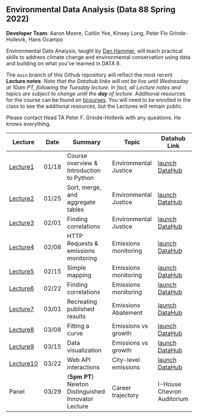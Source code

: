 ## Environmental Data Analysis (Data 88 Spring 2022)

**Developer Team**: Aaron Moore, Caitlin Yee, Kinsey Long, Peter Flo Grinde-Hollevik, Hans Ocampo

Environmental Data Analysis, taught by [Dan Hammer](https://danham.me/r), will teach practical skills to address climate change and environmental conservation using data and building on what you've learned in DATA 8.

The `main` branch of this Github repository will reflect the most recent **Lecture notes**. _Note that the Datahub links will not be live until Wednesday at 10am PT, following the Tuesday lecture. In fact, all Lecture notes and topics are subject to change until the **day** of lecture._ Additional resources for the course can be found on [bcourses](https://bcourses.berkeley.edu/courses/1513076). You will need to be enrolled in the class to see the additional resources, but the Lectures will remain public.

Please contact Head TA Peter F. Grinde-Hollevik with any questions.  He knows everything.


| Lecture         | Date       | Summary                                     | Topic                 | Datahub Link       |
|-----------------|------------|---------------------------------------------|-----------------------|--------------------|
| [Lecture1](https://github.com/ds-modules/DATA88-SP22/tree/main/Lecture1) | 01/18 | Course overview & Introduction to Python    | Environmental Justice | [launch DataHub](https://datahub.berkeley.edu/hub/user-redirect/git-pull?repo=https%3A%2F%2Fgithub.com%2Fds-modules%2FDATA88-SP22&urlpath=tree%2FDATA88-SP22%2FLecture1%2Flecture1.ipynb&branch=main) |
| [Lecture2](https://github.com/ds-modules/DATA88-SP22/tree/main/Lecture2) | 01/25 | Sort, merge, and aggregate tables           | Environmental Justice | [launch DataHub](https://datahub.berkeley.edu/hub/user-redirect/git-pull?repo=https%3A%2F%2Fgithub.com%2Fds-modules%2FDATA88-SP22&urlpath=tree%2FDATA88-SP22%2FLecture2%2Flecture2.ipynb&branch=main) |
| [Lecture3](https://github.com/ds-modules/DATA88-SP22/tree/main/Lecture3) | 02/01 | Finding correlations                        | Environmental Justice | [launch DataHub](https://datahub.berkeley.edu/hub/user-redirect/git-pull?repo=https%3A%2F%2Fgithub.com%2Fds-modules%2FDATA88-SP22&urlpath=tree%2FDATA88-SP22%2FLecture1%2Flecture3.ipynb&branch=main) |
| [Lecture4](https://github.com/ds-modules/DATA88-SP22/tree/main/Lecture4) | 02/08 | HTTP Requests & emissions monitoring        | Emissions monitoring  | [launch DataHub](https://datahub.berkeley.edu/hub/user-redirect/git-pull?repo=https%3A%2F%2Fgithub.com%2Fds-modules%2FDATA88-SP22&urlpath=tree%2FDATA88-SP22%2FLecture4%2Flecture4.ipynb&branch=main) |
| [Lecture5](https://github.com/ds-modules/DATA88-SP22/tree/main/Lecture5) | 02/15 | Simple mapping                              | Emissions monitoring  | [launch DataHub](https://bcourses.berkeley.edu/courses/1513076/assignments/syllabus) |
| [Lecture6](https://github.com/ds-modules/DATA88-SP22/tree/main/Lecture6) | 02/22 | Finding correlations                        | Emissions monitoring  | [launch DataHub](https://bcourses.berkeley.edu/courses/1513076/assignments/syllabus) |
| [Lecture7](https://github.com/ds-modules/DATA88-SP22/tree/main/Lecture7) | 03/01 | Recreating published results                | Emissions Abatement   | [launch DataHub](https://bcourses.berkeley.edu/courses/1513076/assignments/syllabus) |
| [Lecture8](https://github.com/ds-modules/DATA88-SP22/tree/main/Lecture8) | 03/08 | Fitting a curve                             | Emissions vs growth   | [launch DataHub](https://bcourses.berkeley.edu/courses/1513076/assignments/syllabus) |
| [Lecture9](https://github.com/ds-modules/DATA88-SP22/tree/main/Lecture9) | 03/15 | Data visualization                          | Emissions vs growth   | [launch DataHub](https://bcourses.berkeley.edu/courses/1513076/assignments/syllabus) |
| [Lecture10](https://github.com/ds-modules/DATA88-SP22/tree/main/Lecture10)| 03/22 | Web API interactions                        | City-level emissions  | [launch DataHub](https://bcourses.berkeley.edu/courses/1513076/assignments/syllabus) |
| Panel           | 03/29 | (**5pm PT**) Newton Distinguished Innovator Lecture | Career trajectory    | I-House Chevron Auditorium  |


